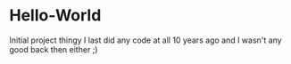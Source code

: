 # Hello-World
Initial project thingy
I last did any code at all 10 years ago and I wasn't any good back then either ;)
